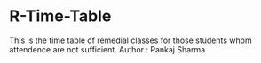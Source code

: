 # R-Time-Table
This is the time table of remedial classes for those students whom attendence are not sufficient.
Author : Pankaj Sharma
